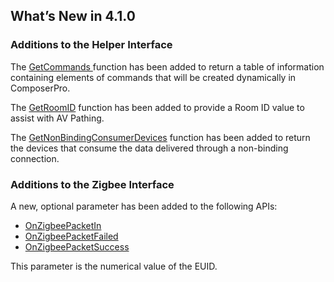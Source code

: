 
## What’s New in 4.1.0


### Additions to the Helper Interface

The [GetCommands ][1]function has been added to return a table of information containing elements of commands that will be created dynamically in ComposerPro.

The [GetRoomID][2] function has been added to provide a Room ID value to assist with AV Pathing.

The [GetNonBindingConsumerDevices][3] function has been added to return the devices that consume the data delivered through a non-binding connection.


### Additions to the Zigbee Interface

A new, optional parameter has been added to the following APIs:

- [OnZigbeePacketIn][4]
- [OnZigbeePacketFailed][5]
- [OnZigbeePacketSuccess][6]

This parameter is the numerical value of the EUID.

[1]:	https://snap-one.github.io/docs-driverworks-api/#helper-interface-getcommands
[2]:	https://snap-one.github.io/docs-driverworks-api/#helper-interface-getroomid
[3]:	https://snap-one.github.io/docs-driverworks-api/#helper-interface-getnonbindingconsumerdevices
[4]:	https://snap-one.github.io/docs-driverworks-api/#zigbee-interface-onzigbeepacketin
[5]:	https://snap-one.github.io/docs-driverworks-api/#zigbee-interface-onzigbeepacketfailed
[6]:	https://snap-one.github.io/docs-driverworks-api/#zigbee-interface-onzigbeepacketsuccess